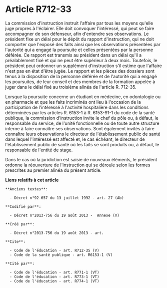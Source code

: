 # Article R712-33

La commission d'instruction instruit l'affaire par tous les moyens qu'elle juge propres à l'éclairer. Elle doit convoquer
l'intéressé, qui peut se faire accompagner de son défenseur, afin d'entendre ses observations. Le président fixe un délai
pour le dépôt du rapport d'instruction, qui ne doit comporter que l'exposé des faits ainsi que les observations présentées
par l'autorité qui a engagé la poursuite et celles présentées par la personne déférée. Ce rapport est transmis au président
dans un délai qu'il a préalablement fixé et qui ne peut être supérieur à deux mois. Toutefois, le président peut ordonner un
supplément d'instruction s'il estime que l'affaire n'est pas en état d'être jugée. Le rapport et les pièces des dossiers sont
tenus à la disposition de la personne déférée et de l'autorité qui a engagé les poursuites, de leur conseil et des membres de
la formation appelée à juger dans le délai fixé au troisième alinéa de l'article R. 712-35. 

Lorsque la poursuite concerne un étudiant en médecine, en odontologie ou en pharmacie et que les faits incriminés ont lieu à
l'occasion de la participation de l'intéressé à l'activité hospitalière dans les conditions déterminées par les articles R.
6153-1 à R. 6153-91-1 du code de la santé publique, la commission d'instruction invite le chef du pôle ou, à défaut, le
responsable du service, de l'unité fonctionnelle ou de toute autre structure interne à faire connaître ses observations. Sont
également invités à faire connaître leurs observations le directeur de l'établissement public de santé dans lequel
l'intéressé est affecté et, le cas échéant, le directeur de l'établissement public de santé où les faits se sont produits ou,
à défaut, le responsable de l'entité de stage. 

Dans le cas où la juridiction est saisie de nouveaux éléments, le président ordonne la réouverture de l'instruction qui se
déroule selon les formes prescrites au premier alinéa du présent article.

**Liens relatifs à cet article**

	**Anciens textes**:

	  - Décret n°92-657 du 13 juillet 1992 - art. 27 (Ab)

	**Codifié par**:

	  - Décret n°2013-756 du 19 août 2013 -  Annexe (V)

	**Créé par**:

	  - Décret n°2013-756 du 19 août 2013 - art.

	**Cite**:

	  - Code de l'éducation - art. R712-35 (V)
	  - Code de la santé publique - art. R6153-1 (V)

	**Cité par**:

	  - Code de l'éducation - art. R771-1 (VT)
	  - Code de l'éducation - art. R773-1 (VT)
	  - Code de l'éducation - art. R774-1 (VT)
